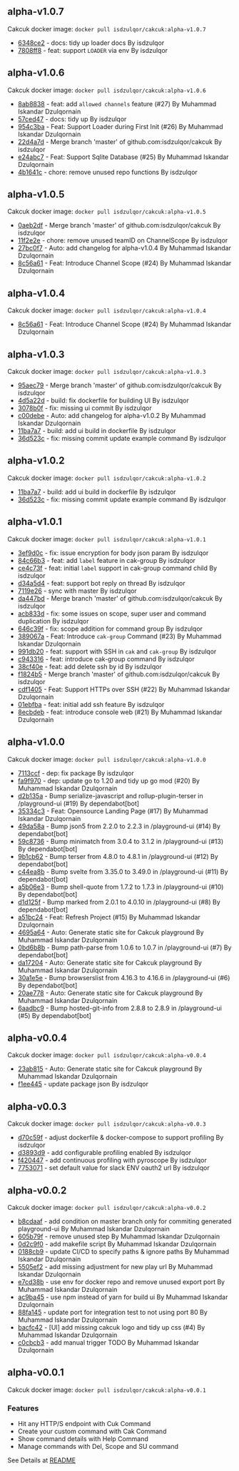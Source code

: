 ## alpha-v1.0.7
Cakcuk docker image: `docker pull isdzulqor/cakcuk:alpha-v1.0.7`
- [6348ce2](https://github.com/isdzulqor/cakcuk/commit/6348ce2578c2f67d6fc88d45f8ee0dd36ff35101) - docs: tidy up loader docs By isdzulqor
- [7808ff8](https://github.com/isdzulqor/cakcuk/commit/7808ff8ed54ae41e3662e8c20fdf37fc55a96b03) - feat: support `LOADER` via env By isdzulqor

## alpha-v1.0.6
Cakcuk docker image: `docker pull isdzulqor/cakcuk:alpha-v1.0.6`
- [8ab8838](https://github.com/isdzulqor/cakcuk/commit/8ab88385b2987cc77283f06dc3836f98feb86ae0) - feat: add `allowed channels` feature (#27) By Muhammad Iskandar Dzulqornain
- [57ced47](https://github.com/isdzulqor/cakcuk/commit/57ced47ddbeed97a1de12b3a997222ecd87897d0) - docs: tidy up By isdzulqor
- [954c3ba](https://github.com/isdzulqor/cakcuk/commit/954c3ba48e36681a5dd412aea44e82657eabb184) - Feat: Support Loader during First Init (#26) By Muhammad Iskandar Dzulqornain
- [22d4a7d](https://github.com/isdzulqor/cakcuk/commit/22d4a7dd9e99d849c039a01d134b5a043067b4e5) - Merge branch 'master' of github.com:isdzulqor/cakcuk By isdzulqor
- [e24abc7](https://github.com/isdzulqor/cakcuk/commit/e24abc799db23ba0d17213845c10c7aa878dccfd) - Feat: Support Sqlite Database (#25) By Muhammad Iskandar Dzulqornain
- [4b1641c](https://github.com/isdzulqor/cakcuk/commit/4b1641c0472a3242eef4e05cee69ea6abfdc8946) - chore: remove unused repo functions By isdzulqor

## alpha-v1.0.5
Cakcuk docker image: `docker pull isdzulqor/cakcuk:alpha-v1.0.5`
- [0aeb2df](https://github.com/isdzulqor/cakcuk/commit/0aeb2df814e20209c4b2c750721c182357cb293b) - Merge branch 'master' of github.com:isdzulqor/cakcuk By isdzulqor
- [11f2e2e](https://github.com/isdzulqor/cakcuk/commit/11f2e2e9200ee27b5ff00988424178f2d68f540d) - chore: remove unused teamID on ChannelScope By isdzulqor
- [27bc0f7](https://github.com/isdzulqor/cakcuk/commit/27bc0f7e3ad7531eae4ba524f84030772a970f80) - Auto: add changelog for alpha-v1.0.4 By Muhammad Iskandar Dzulqornain
- [8c56a61](https://github.com/isdzulqor/cakcuk/commit/8c56a612ddfea9f82abbaa3ab7963c13be889f1d) - Feat: Introduce Channel Scope (#24) By Muhammad Iskandar Dzulqornain

## alpha-v1.0.4
Cakcuk docker image: `docker pull isdzulqor/cakcuk:alpha-v1.0.4`
- [8c56a61](https://github.com/isdzulqor/cakcuk/commit/8c56a612ddfea9f82abbaa3ab7963c13be889f1d) - Feat: Introduce Channel Scope (#24) By Muhammad Iskandar Dzulqornain

## alpha-v1.0.3
Cakcuk docker image: `docker pull isdzulqor/cakcuk:alpha-v1.0.3`
- [95aec79](https://github.com/isdzulqor/cakcuk/commit/95aec796e33e7f027b079df6c59be17dfa288a2a) - Merge branch 'master' of github.com:isdzulqor/cakcuk By isdzulqor
- [4d5a22d](https://github.com/isdzulqor/cakcuk/commit/4d5a22d41e2e7764e55e52cf8d89c0cb922d74a9) - build: fix dockerfile for building UI By isdzulqor
- [3078b0f](https://github.com/isdzulqor/cakcuk/commit/3078b0fc0db3004ee0ee5a5b689ef37022dd58d5) - fix: missing ui commit By isdzulqor
- [c00debe](https://github.com/isdzulqor/cakcuk/commit/c00debef5fd48f2f7a1582e4aedf2524e2f0aec1) - Auto: add changelog for alpha-v1.0.2 By Muhammad Iskandar Dzulqornain
- [11ba7a7](https://github.com/isdzulqor/cakcuk/commit/11ba7a72cdf4b6dd9c03d7a95c55032c6948e8f3) - build: add ui build in dockerfile By isdzulqor
- [36d523c](https://github.com/isdzulqor/cakcuk/commit/36d523c3a91f28fa45dbd6c4dad52d3c8337415f) - fix: missing commit update example command By isdzulqor

## alpha-v1.0.2
Cakcuk docker image: `docker pull isdzulqor/cakcuk:alpha-v1.0.2`
- [11ba7a7](https://github.com/isdzulqor/cakcuk/commit/11ba7a72cdf4b6dd9c03d7a95c55032c6948e8f3) - build: add ui build in dockerfile By isdzulqor
- [36d523c](https://github.com/isdzulqor/cakcuk/commit/36d523c3a91f28fa45dbd6c4dad52d3c8337415f) - fix: missing commit update example command By isdzulqor

## alpha-v1.0.1
Cakcuk docker image: `docker pull isdzulqor/cakcuk:alpha-v1.0.1`
- [3ef9d0c](https://github.com/isdzulqor/cakcuk/commit/3ef9d0c63165bda0d203decf0903724a9e115d6e) - fix: issue encryption for body json param By isdzulqor
- [84c66b3](https://github.com/isdzulqor/cakcuk/commit/84c66b32c687efe535afb56979519d29a0d5258a) - feat: add `label` feature in cak-group By isdzulqor
- [ce4c73f](https://github.com/isdzulqor/cakcuk/commit/ce4c73f6ee94172e28fdbc92102be09642f5a3ae) - feat: initial `label` support in cak-group command child By isdzulqor
- [d34a5d4](https://github.com/isdzulqor/cakcuk/commit/d34a5d40b1e1469fd1a835078672ddb11e0354ee) - feat: support bot reply on thread By isdzulqor
- [7119e26](https://github.com/isdzulqor/cakcuk/commit/7119e2676e56dd2c637437811e5321b9b04eab1e) - sync with master By isdzulqor
- [da447bd](https://github.com/isdzulqor/cakcuk/commit/da447bd9f810fe18208395f143e46ff48c45f8bc) - Merge branch 'master' of github.com:isdzulqor/cakcuk By isdzulqor
- [acb833d](https://github.com/isdzulqor/cakcuk/commit/acb833d380962ea5505d4b2ffb054fcdeb66ad92) - fix: some issues on scope, super user and command duplication By isdzulqor
- [646c39f](https://github.com/isdzulqor/cakcuk/commit/646c39f76fdafb1d47a72f9c19ba6dc36485d53a) - fix: scope addition for command group By isdzulqor
- [389067a](https://github.com/isdzulqor/cakcuk/commit/389067ab50e5468cdbd2632ae2a641eff8997919) - Feat: Introduce `cak-group` Command (#23) By Muhammad Iskandar Dzulqornain
- [991db20](https://github.com/isdzulqor/cakcuk/commit/991db20b1f96ad83018b9668086a947b8b652750) - feat: support with SSH in `cak` and `cak-group` By isdzulqor
- [c943316](https://github.com/isdzulqor/cakcuk/commit/c943316919e674abb42e37d97cc2ed6f54ab06cb) - feat: introduce cak-group command By isdzulqor
- [38cf40e](https://github.com/isdzulqor/cakcuk/commit/38cf40e3850239ada3b03a310724743752b41260) - feat: add delete ssh by id By isdzulqor
- [f1824b5](https://github.com/isdzulqor/cakcuk/commit/f1824b5632895583d9fc35215cdc7c6cc770ec0d) - Merge branch 'master' of github.com:isdzulqor/cakcuk By isdzulqor
- [cdf1405](https://github.com/isdzulqor/cakcuk/commit/cdf1405295fe60b5f3cb1f091e07a03a960cebd0) - Feat: Support HTTPs over SSH (#22) By Muhammad Iskandar Dzulqornain
- [01ebfba](https://github.com/isdzulqor/cakcuk/commit/01ebfbaf7940f6dceca760ec6122de3a6a1540a1) - feat: initial add ssh feature By isdzulqor
- [8ecbdeb](https://github.com/isdzulqor/cakcuk/commit/8ecbdebfb97ab6d40b303c8186c91cee62f5068f) - feat: introduce console web (#21) By Muhammad Iskandar Dzulqornain

## alpha-v1.0.0
Cakcuk docker image: `docker pull isdzulqor/cakcuk:alpha-v1.0.0`
- [7113ccf](https://github.com/isdzulqor/cakcuk/commit/7113ccff9fc25a13e09a0989f382e81186923409) - dep: fix package By isdzulqor
- [fa9f970](https://github.com/isdzulqor/cakcuk/commit/fa9f9700c1d2528f7296913ebc579754250ecac0) - dep: update go to 1.20 and tidy up go mod (#20) By Muhammad Iskandar Dzulqornain
- [d2b135a](https://github.com/isdzulqor/cakcuk/commit/d2b135ab7327b74f93704b027164af85c5546e36) - Bump serialize-javascript and rollup-plugin-terser in /playground-ui (#19) By dependabot[bot]
- [35334c3](https://github.com/isdzulqor/cakcuk/commit/35334c386c706f09d68ff1e4fb773ce975e0691c) - Feat: Opensource Landing Page (#17) By Muhammad Iskandar Dzulqornain
- [49da58a](https://github.com/isdzulqor/cakcuk/commit/49da58a6c78cbf15e1c0eacbd92b319fa74d32ad) - Bump json5 from 2.2.0 to 2.2.3 in /playground-ui (#14) By dependabot[bot]
- [59c8736](https://github.com/isdzulqor/cakcuk/commit/59c87363627b436a271390a2d1d0471f5e98aff7) - Bump minimatch from 3.0.4 to 3.1.2 in /playground-ui (#13) By dependabot[bot]
- [9b1cb62](https://github.com/isdzulqor/cakcuk/commit/9b1cb623a4eb9976e03e5c9e3635cad2b6719f3f) - Bump terser from 4.8.0 to 4.8.1 in /playground-ui (#12) By dependabot[bot]
- [c44ea8b](https://github.com/isdzulqor/cakcuk/commit/c44ea8b0c52d78f10d3cabb82db8287f2b3a4ea3) - Bump svelte from 3.35.0 to 3.49.0 in /playground-ui (#11) By dependabot[bot]
- [a5b06e3](https://github.com/isdzulqor/cakcuk/commit/a5b06e38e7b0ad77c5ce8dba984cbd5e4757d76f) - Bump shell-quote from 1.7.2 to 1.7.3 in /playground-ui (#10) By dependabot[bot]
- [d1d125f](https://github.com/isdzulqor/cakcuk/commit/d1d125f6cba95ad005a486a16ad2a34f9af033b5) - Bump marked from 2.0.1 to 4.0.10 in /playground-ui (#8) By dependabot[bot]
- [a51bc24](https://github.com/isdzulqor/cakcuk/commit/a51bc24f015e0c6d979e4e8c961d0c146a281a57) - Feat: Refresh Project (#15) By Muhammad Iskandar Dzulqornain
- [4695a64](https://github.com/isdzulqor/cakcuk/commit/4695a64ccac3107df143d8bc8139a01f7c55daf5) - Auto: Generate static site for Cakcuk playground By Muhammad Iskandar Dzulqornain
- [0bd6b8b](https://github.com/isdzulqor/cakcuk/commit/0bd6b8b48c90ba9bff57faebc4246bc8c349ca0c) - Bump path-parse from 1.0.6 to 1.0.7 in /playground-ui (#7) By dependabot[bot]
- [da17204](https://github.com/isdzulqor/cakcuk/commit/da1720404256bb6855d21353415fbf9e2c74742f) - Auto: Generate static site for Cakcuk playground By Muhammad Iskandar Dzulqornain
- [30a1e5e](https://github.com/isdzulqor/cakcuk/commit/30a1e5e1f0736a2aefc26cee81e27dbdbc3a2438) - Bump browserslist from 4.16.3 to 4.16.6 in /playground-ui (#6) By dependabot[bot]
- [20ae778](https://github.com/isdzulqor/cakcuk/commit/20ae7788ea2d2790967c06d057084a9ccd9f1782) - Auto: Generate static site for Cakcuk playground By Muhammad Iskandar Dzulqornain
- [6aadbc9](https://github.com/isdzulqor/cakcuk/commit/6aadbc9653edaf69ce18c9200d43cc1aa5ed59a2) - Bump hosted-git-info from 2.8.8 to 2.8.9 in /playground-ui (#5) By dependabot[bot]

## alpha-v0.0.4
Cakcuk docker image: `docker pull isdzulqor/cakcuk:alpha-v0.0.4`
- [23ab815](https://github.com/isdzulqor/cakcuk/commit/23ab815097e6aea8a00af68b50bfd7618185165e) - Auto: Generate static site for Cakcuk playground By Muhammad Iskandar Dzulqornain
- [f1ee445](https://github.com/isdzulqor/cakcuk/commit/f1ee4454c06b1ab7adeba856b5caa9c7a51212e2) - update package json By isdzulqor

## alpha-v0.0.3
Cakcuk docker image: `docker pull isdzulqor/cakcuk:alpha-v0.0.3`
- [d70c59f](https://github.com/isdzulqor/cakcuk/commit/d70c59f89e90880c98cd66e4223150b9c2a6cadf) - adjust dockerfile & docker-compose to support profiling By isdzulqor
- [d3893d9](https://github.com/isdzulqor/cakcuk/commit/d3893d95a0d17729dec8a54c2532ae94354083c3) - add configurable profiling enabled By isdzulqor
- [f420447](https://github.com/isdzulqor/cakcuk/commit/f42044745149cf78570bbb74280580ecf4fc775b) - add continuous profiling with pyroscope By isdzulqor
- [7753071](https://github.com/isdzulqor/cakcuk/commit/7753071e285ce57d3d78f5536b1045e84b541e1f) - set default value for slack ENV oauth2 url By isdzulqor

## alpha-v0.0.2
Cakcuk docker image: `docker pull isdzulqor/cakcuk:alpha-v0.0.2`
- [b8cdaaf](https://github.com/isdzulqor/cakcuk/commit/b8cdaaf2b718d761e2f177616ae56c5626a382b9) - add condition on master branch only for commiting generated playground-ui By Muhammad Iskandar Dzulqornain
- [605b79f](https://github.com/isdzulqor/cakcuk/commit/605b79fa14d7c9e36079eb915c8e8c7a1d6bfb9d) - remove unused step By Muhammad Iskandar Dzulqornain
- [0d2c9f0](https://github.com/isdzulqor/cakcuk/commit/0d2c9f0fcbb34d780a85159383a0424d4cb79266) - add makefile script By Muhammad Iskandar Dzulqornain
- [0188cb9](https://github.com/isdzulqor/cakcuk/commit/0188cb91086e8d4dee74dc997ef1d60ed4de5f2c) - update CI/CD to specify paths & ignore paths By Muhammad Iskandar Dzulqornain
- [5505ef2](https://github.com/isdzulqor/cakcuk/commit/5505ef2880fc3b029f1c4e656cce8ebfecbb7740) - add missing adjustment for new play url By Muhammad Iskandar Dzulqornain
- [e7cd38b](https://github.com/isdzulqor/cakcuk/commit/e7cd38b9ef0bce2e9982717e4c14c2733a1f34b7) - use env for docker repo and remove unused export port By Muhammad Iskandar Dzulqornain
- [ac9ba45](https://github.com/isdzulqor/cakcuk/commit/ac9ba45790899c1886c4fbacadc93d83b5167a9a) - use npm instead of yarn for build ui By Muhammad Iskandar Dzulqornain
- [88fa145](https://github.com/isdzulqor/cakcuk/commit/88fa145c4c7b2b92fb8f993d58f43d9cac0ad16e) - update port for integration test to not using port 80 By Muhammad Iskandar Dzulqornain
- [bacfc42](https://github.com/isdzulqor/cakcuk/commit/bacfc42d0a96ccdf00c3ab1b59497755303c4894) - [UI] add missing cakcuk logo and tidy up css (#4) By Muhammad Iskandar Dzulqornain
- [c0cbcb3](https://github.com/isdzulqor/cakcuk/commit/c0cbcb3cbd6703a07800fac3a94a1f8fedbe87eb) - add manual trigger TODO By Muhammad Iskandar Dzulqornain

## alpha-v0.0.1
Cakcuk docker image: `docker pull isdzulqor/cakcuk:alpha-v0.0.1`
### Features
   - Hit any HTTP/S endpoint with Cuk Command
   - Create your custom command with Cak Command
   - Show command details with Help Command
   - Manage commands with Del, Scope and SU command

  See Details at [README](https://github.com/isdzulqor/cakcuk/blob/master/README.md)
  
